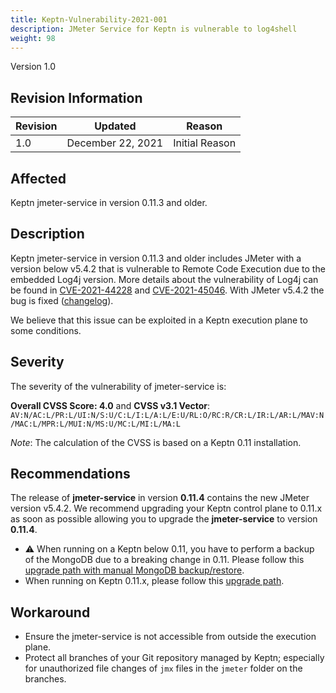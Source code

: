 ```yaml
---
title: Keptn-Vulnerability-2021-001
description: JMeter Service for Keptn is vulnerable to log4shell 
weight: 98
---
```


Version 1.0

## Revision Information 

| Revision |    Updated   |     Reason     |
|----------|:------------:|:--------------:|
| 1.0      | December 22, 2021 | Initial Reason |

## Affected

Keptn jmeter-service in version 0.11.3 and older.

## Description

Keptn jmeter-service in version 0.11.3 and older includes JMeter with a version below v5.4.2 that is vulnerable to Remote Code Execution due to the embedded Log4j version. More details about the vulnerability of Log4j can be found in [CVE-2021-44228](https://nvd.nist.gov/vuln/detail/CVE-2021-44228) and [CVE-2021-45046](https://nvd.nist.gov/vuln/detail/CVE-2021-45046). With JMeter v5.4.2 the bug is fixed ([changelog](https://jmeter.apache.org/changes.html)).

We believe that this issue can be exploited in a Keptn execution plane to some conditions.

## Severity

The severity of the vulnerability of jmeter-service is: 

**Overall CVSS Score: 4.0** and **CVSS v3.1 Vector**: `AV:N/AC:L/PR:L/UI:N/S:U/C:L/I:L/A:L/E:U/RL:O/RC:R/CR:L/IR:L/AR:L/MAV:N/MAC:L/MPR:L/MUI:N/MS:U/MC:L/MI:L/MA:L`

*Note*: The calculation of the CVSS is based on a Keptn 0.11 installation. 

## Recommendations

The release of **jmeter-service** in version **0.11.4** contains the new JMeter version v5.4.2. We recommend upgrading your Keptn control plane to 0.11.x as soon as possible allowing you to upgrade the **jmeter-service** to version **0.11.4**.

* :warning: When running on a Keptn below 0.11, you have to perform a backup of the MongoDB due to a breaking change in 0.11. Please follow this [upgrade path with manual MongoDB backup/restore](https://keptn.sh/docs/0.11.x/operate/upgrade/#upgrade-from-keptn-0-10-x-to-0-11-x).
* When running on Keptn 0.11.x, please follow this [upgrade path](https://keptn.sh/docs/0.11.x/operate/upgrade/#upgrade-from-keptn-0-11-x-to-keptn-0-11-4).

## Workaround

* Ensure the jmeter-service is not accessible from outside the execution plane.
* Protect all branches of your Git repository managed by Keptn; especially for unauthorized file changes of `jmx` files in the `jmeter` folder on the branches. 
